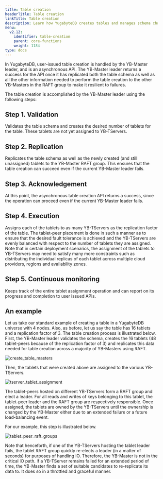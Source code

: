 ```yaml
---
title: Table creation
headerTitle: Table creation
linkTitle: Table creation
description: Learn how YugabyteDB creates tables and manages schema changes.
menu:
  v2.12:
    identifier: table-creation
    parent: core-functions
    weight: 1184
type: docs
---
```


In YugabyteDB, user-issued table creation is handled by the YB-Master leader, and is an asynchronous API. The
YB-Master leader returns a success for the API once it has replicated both the table schema as well
as all the other information needed to perform the table creation to the other YB-Masters in the
RAFT group to make it resilient to failures.

The table creation is accomplished by the YB-Master leader using the following steps:

## Step 1. Validation

Validates the table schema and creates the desired number of tablets for the table. These tablets
are not yet assigned to YB-TServers.

## Step 2. Replication

Replicates the table schema as well as the newly created (and still unassigned) tablets to the
YB-Master RAFT group. This ensures that the table creation can succeed even if the current YB-Master
leader fails.

## Step 3. Acknowledgement

At this point, the asynchronous table creation API returns a success, since the operation can
proceed even if the current YB-Master leader fails.

## Step 4. Execution

Assigns each of the tablets to as many YB-TServers as the replication factor of the table. The
tablet-peer placement is done in such a manner as to ensure that the desired fault tolerance is
achieved and the YB-TServers are evenly balanced with respect to the number of tablets they are
assigned. Note that in certain deployment scenarios, the assignment of the tablets to YB-TServers
may need to satisfy many more constraints such as distributing the individual replicas of each
tablet across multiple cloud providers, regions and availability zones.

## Step 5. Continuous monitoring

Keeps track of the entire tablet assignment operation and can report on its progress and completion
to user issued APIs.

## An example

Let us take our standard example of creating a table in a YugabyteDB universe with 4 nodes. Also, as
before, let us say the table has 16 tablets and a replication factor of 3. The table creation
process is illustrated below. First, the YB-Master leader validates the schema, creates the 16
tablets (48 tablet-peers because of the replication factor of 3) and replicates this data needed for
table creation across a majority of YB-Masters using RAFT.

![create_table_masters](/images/architecture/create_table_masters.png)

Then, the tablets that were created above are assigned to the various YB-TServers.

![tserver_tablet_assignment](/images/architecture/tserver_tablet_assignment.png)

The tablet-peers hosted on different YB-TServers form a RAFT group and elect a leader. For all reads
and writes of keys belonging to this tablet, the tablet-peer leader and the RAFT group are
respectively responsible. Once assigned, the tablets are owned by the YB-TServers until the
ownership is changed by the YB-Master either due to an extended failure or a future load-balancing
event.

For our example, this step is illustrated below.

![tablet_peer_raft_groups](/images/architecture/tablet_peer_raft_groups.png)

Note that henceforth, if one of the YB-TServers hosting the tablet leader fails, the tablet RAFT
group quickly re-elects a leader (in a matter of seconds) for purposes of handling IO. Therefore,
the YB-Master is not in the critical IO path. If a YB-TServer remains failed for an extended period
of time, the YB-Master finds a set of suitable candidates to re-replicate its data to. It does so in
a throttled and graceful manner.
